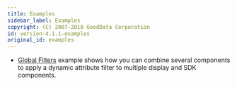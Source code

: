 ```yaml
---
title: Examples
sidebar_label: Examples
copyright: (C) 2007-2018 GoodData Corporation
id: version-4.1.1-examples
original_id: examples
---
```


* [Global Filters](examples_global_filters.md) example shows how you can combine several components to apply a dynamic attribute filter to multiple display and SDK components.